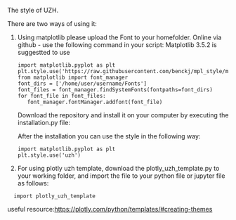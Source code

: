 The style of UZH.

There are two ways of using it:

1. Using matplotlib
please upload the Font to your homefolder.
 Online via github - use the following command in your script:
 Matplotlib 3.5.2 is suggestted to use
   ```
   import matplotlib.pyplot as plt 
   plt.style.use('https://raw.githubusercontent.com/benckj/mpl_style/main/uzh.mplstyle')
   from matplotlib import font_manager
   font_dirs = ['/home/user/username/Fonts']
   font_files = font_manager.findSystemFonts(fontpaths=font_dirs)
   for font_file in font_files:
      font_manager.fontManager.addfont(font_file)
   ```
  
   Download the repository and install it on your computer by executing the installation.py file:
   
   After the installation you can use the style in the following way:
   ```
   import matplotlib.pyplot as plt 
   plt.style.use('uzh')
   ```
3. For using plotly uzh template, download the plotly_uzh_template.py to your working folder, and import the file to your python file or jupyter file as follows:
 ```
   import plotly_uzh_template
   ```
useful resource:https://plotly.com/python/templates/#creating-themes
